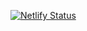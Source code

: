 [![Netlify Status](https://api.netlify.com/api/v1/badges/4bd16fb4-23fe-4c40-af03-470a689ffc1a/deploy-status)](https://app.netlify.com/sites/airbnb-clone-art/deploys)
